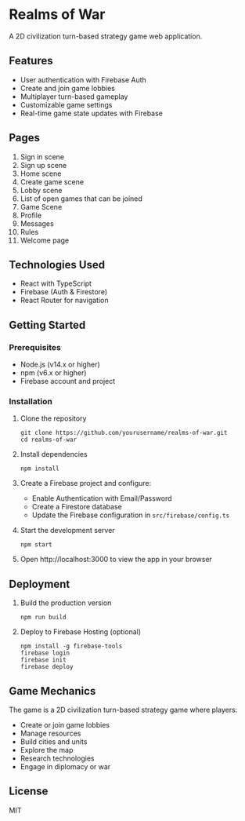 # Realms of War

A 2D civilization turn-based strategy game web application.

## Features

- User authentication with Firebase Auth
- Create and join game lobbies
- Multiplayer turn-based gameplay
- Customizable game settings
- Real-time game state updates with Firebase

## Pages

1. Sign in scene
2. Sign up scene
3. Home scene
4. Create game scene
5. Lobby scene
6. List of open games that can be joined
7. Game Scene
8. Profile
9. Messages
10. Rules
11. Welcome page

## Technologies Used

- React with TypeScript
- Firebase (Auth & Firestore)
- React Router for navigation

## Getting Started

### Prerequisites

- Node.js (v14.x or higher)
- npm (v6.x or higher)
- Firebase account and project

### Installation

1. Clone the repository
   ```
   git clone https://github.com/yourusername/realms-of-war.git
   cd realms-of-war
   ```

2. Install dependencies
   ```
   npm install
   ```

3. Create a Firebase project and configure:
   - Enable Authentication with Email/Password
   - Create a Firestore database
   - Update the Firebase configuration in `src/firebase/config.ts`

4. Start the development server
   ```
   npm start
   ```

5. Open http://localhost:3000 to view the app in your browser

## Deployment

1. Build the production version
   ```
   npm run build
   ```

2. Deploy to Firebase Hosting (optional)
   ```
   npm install -g firebase-tools
   firebase login
   firebase init
   firebase deploy
   ```

## Game Mechanics

The game is a 2D civilization turn-based strategy game where players:
- Create or join game lobbies
- Manage resources
- Build cities and units
- Explore the map
- Research technologies
- Engage in diplomacy or war

## License

MIT 